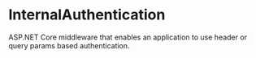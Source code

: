 # InternalAuthentication
ASP.NET Core middleware that enables an application to use header or query params based authentication.
